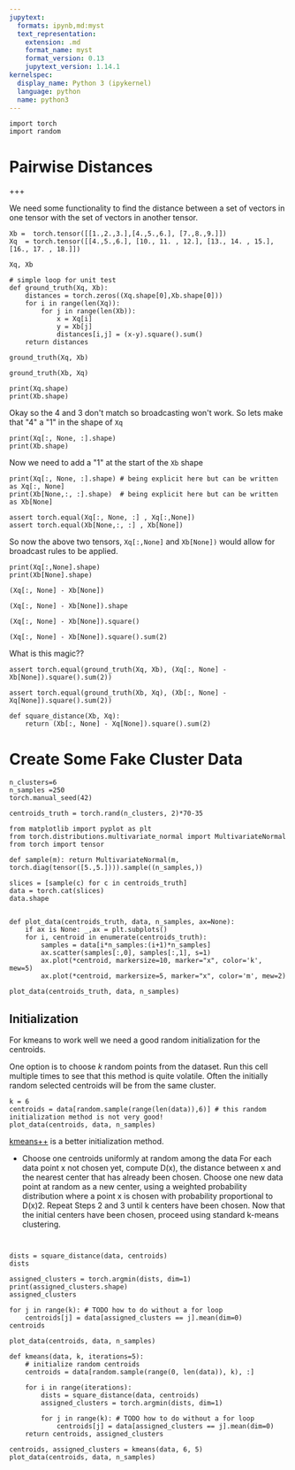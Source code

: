 ```yaml
---
jupytext:
  formats: ipynb,md:myst
  text_representation:
    extension: .md
    format_name: myst
    format_version: 0.13
    jupytext_version: 1.14.1
kernelspec:
  display_name: Python 3 (ipykernel)
  language: python
  name: python3
---
```


```{code-cell} ipython3
import torch
import random
```

# Pairwise Distances

+++

We need some functionality to find the distance between a set of vectors
in one tensor with the set of vectors in another tensor.

```{code-cell} ipython3
Xb =  torch.tensor([[1.,2.,3.],[4.,5.,6.], [7.,8.,9.]])
Xq  = torch.tensor([[4.,5.,6.], [10., 11. , 12.], [13., 14. , 15.], [16., 17. , 18.]])
```

```{code-cell} ipython3
Xq, Xb
```

```{code-cell} ipython3
# simple loop for unit test
def ground_truth(Xq, Xb):
    distances = torch.zeros((Xq.shape[0],Xb.shape[0]))
    for i in range(len(Xq)):
        for j in range(len(Xb)):
            x = Xq[i]
            y = Xb[j]
            distances[i,j] = (x-y).square().sum()
    return distances
```

```{code-cell} ipython3
ground_truth(Xq, Xb)
```

```{code-cell} ipython3
ground_truth(Xb, Xq)
```

```{code-cell} ipython3
print(Xq.shape)
print(Xb.shape)
```

Okay so the 4 and 3 don't match so broadcasting won't work.
So lets make that "4" a "1" in the shape of `Xq`

```{code-cell} ipython3
print(Xq[:, None, :].shape)
print(Xb.shape)
```

Now we need to add a "1" at the start of the `Xb` shape

```{code-cell} ipython3
print(Xq[:, None, :].shape) # being explicit here but can be written as Xq[:, None]
print(Xb[None,:, :].shape)  # being explicit here but can be written as Xb[None]
```

```{code-cell} ipython3
assert torch.equal(Xq[:, None, :] , Xq[:,None])
assert torch.equal(Xb[None,:, :] , Xb[None])
```

So now the above two tensors, `Xq[:,None]` and `Xb[None])` would allow for broadcast rules to be applied.

```{code-cell} ipython3
print(Xq[:,None].shape)
print(Xb[None].shape)
```

```{code-cell} ipython3
(Xq[:, None] - Xb[None])
```

```{code-cell} ipython3
(Xq[:, None] - Xb[None]).shape
```

```{code-cell} ipython3
(Xq[:, None] - Xb[None]).square()
```

```{code-cell} ipython3
(Xq[:, None] - Xb[None]).square().sum(2)
```

What is this magic??

```{code-cell} ipython3
assert torch.equal(ground_truth(Xq, Xb), (Xq[:, None] - Xb[None]).square().sum(2))
```

```{code-cell} ipython3
assert torch.equal(ground_truth(Xb, Xq), (Xb[:, None] - Xq[None]).square().sum(2))
```

```{code-cell} ipython3
def square_distance(Xb, Xq):
    return (Xb[:, None] - Xq[None]).square().sum(2)
```

# Create Some Fake Cluster Data

```{code-cell} ipython3
n_clusters=6
n_samples =250
torch.manual_seed(42)

centroids_truth = torch.rand(n_clusters, 2)*70-35

from matplotlib import pyplot as plt
from torch.distributions.multivariate_normal import MultivariateNormal
from torch import tensor

def sample(m): return MultivariateNormal(m, torch.diag(tensor([5.,5.]))).sample((n_samples,))

slices = [sample(c) for c in centroids_truth]
data = torch.cat(slices)
data.shape


def plot_data(centroids_truth, data, n_samples, ax=None):
    if ax is None: _,ax = plt.subplots()
    for i, centroid in enumerate(centroids_truth):
        samples = data[i*n_samples:(i+1)*n_samples]
        ax.scatter(samples[:,0], samples[:,1], s=1)
        ax.plot(*centroid, markersize=10, marker="x", color='k', mew=5)
        ax.plot(*centroid, markersize=5, marker="x", color='m', mew=2)

plot_data(centroids_truth, data, n_samples)
```

## Initialization

For kmeans to work well we need a good random initialization 
for the centroids. 

One option is to choose $k$ random points from the dataset.
Run this cell multiple times to see that this method
is quite volatile. Often the initially random selected centroids
will be from the same cluster.

```{code-cell} ipython3
k = 6
centroids = data[random.sample(range(len(data)),6)] # this random initialization method is not very good!
plot_data(centroids, data, n_samples)
```

[kmeans++](https://en.wikipedia.org/wiki/K-means%2B%2B) is a better initialization method.

- Choose one centroids uniformly at random among the data
For each data point x not chosen yet, compute D(x), the distance between x and the nearest center that has already been chosen.
Choose one new data point at random as a new center, using a weighted probability distribution where a point x is chosen with probability proportional to D(x)2.
Repeat Steps 2 and 3 until k centers have been chosen.
Now that the initial centers have been chosen, proceed using standard k-means clustering.

```{code-cell} ipython3

```

```{code-cell} ipython3

```

```{code-cell} ipython3
dists = square_distance(data, centroids)
dists
```

```{code-cell} ipython3
assigned_clusters = torch.argmin(dists, dim=1)
print(assigned_clusters.shape)
assigned_clusters
```

```{code-cell} ipython3
for j in range(k): # TODO how to do without a for loop
    centroids[j] = data[assigned_clusters == j].mean(dim=0)
centroids
```

```{code-cell} ipython3
plot_data(centroids, data, n_samples)
```

```{code-cell} ipython3
def kmeans(data, k, iterations=5):
    # initialize random centroids
    centroids = data[random.sample(range(0, len(data)), k), :]
    
    for i in range(iterations):
        dists = square_distance(data, centroids)
        assigned_clusters = torch.argmin(dists, dim=1)
        
        for j in range(k): # TODO how to do without a for loop
            centroids[j] = data[assigned_clusters == j].mean(dim=0)
    return centroids, assigned_clusters
```

```{code-cell} ipython3
centroids, assigned_clusters = kmeans(data, 6, 5) 
plot_data(centroids, data, n_samples)
```

```{code-cell} ipython3

```

```{code-cell} ipython3

```
